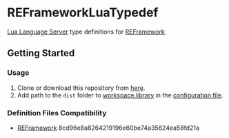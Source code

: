 # REFrameworkLuaTypedef

[Lua Language Server](https://github.com/LuaLS/lua-language-server) type definitions for [REFramework](https://github.com/praydog/REFramework).

## Getting Started

### Usage

1. Clone or download this repository from [here](https://github.com/infinitY0369/REFrameworkLuaTypedef/archive/refs/heads/master.zip).
2. Add path to the `dist` folder to [workspace.library](https://luals.github.io/wiki/settings/#workspacelibrary) in the [configuration file](https://luals.github.io/wiki/configuration/#configuration-file).

### Definition Files Compatibility

- [REFramework](https://github.com/praydog/REFramework/commit/8cd96e8a8264219196e60be74a35624ea58fd21a) 8cd96e8a8264219196e60be74a35624ea58fd21a
